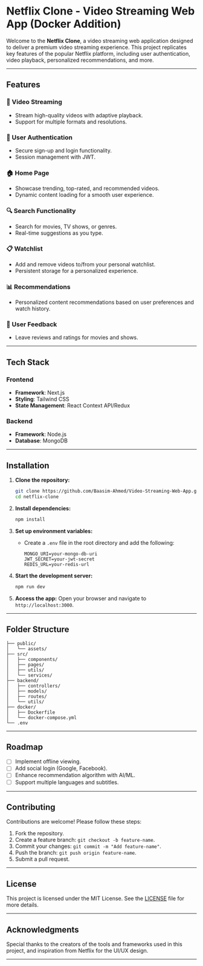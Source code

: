 
# Netflix Clone - Video Streaming Web App  (Docker Addition)

Welcome to the **Netflix Clone**, a video streaming web application designed to deliver a premium video streaming experience. This project replicates key features of the popular Netflix platform, including user authentication, video playback, personalized recommendations, and more.

---

## Features

### 🎥 Video Streaming
- Stream high-quality videos with adaptive playback.
- Support for multiple formats and resolutions.

### 🔐 User Authentication
- Secure sign-up and login functionality.
- Session management with JWT.

### 🏠 Home Page
- Showcase trending, top-rated, and recommended videos.
- Dynamic content loading for a smooth user experience.

### 🔍 Search Functionality
- Search for movies, TV shows, or genres.
- Real-time suggestions as you type.

### 📋 Watchlist
- Add and remove videos to/from your personal watchlist.
- Persistent storage for a personalized experience.

### 📊 Recommendations
- Personalized content recommendations based on user preferences and watch history.

### 💬 User Feedback
- Leave reviews and ratings for movies and shows.

---

## Tech Stack

### Frontend
- **Framework**: Next.js
- **Styling**: Tailwind CSS
- **State Management**: React Context API/Redux

### Backend
- **Framework**: Node.js 
- **Database**: MongoDB

---

## Installation

1. **Clone the repository:**
   ```bash
   git clone https://github.com/Baasim-Ahmed/Video-Streaming-Web-App.git
   cd netflix-clone
   ```

2. **Install dependencies:**
   ```bash
   npm install
   ```

3. **Set up environment variables:**
   - Create a `.env` file in the root directory and add the following:
     ```
     MONGO_URI=your-mongo-db-uri
     JWT_SECRET=your-jwt-secret
     REDIS_URL=your-redis-url
     ```

4. **Start the development server:**
   ```bash
   npm run dev
   ```

5. **Access the app:**
   Open your browser and navigate to `http://localhost:3000`.

---

## Folder Structure

```plaintext
├── public/
│   └── assets/
├── src/
│   ├── components/
│   ├── pages/
│   ├── utils/
│   └── services/
├── backend/
│   ├── controllers/
│   ├── models/
│   ├── routes/
│   └── utils/
├── docker/
│   ├── Dockerfile
│   └── docker-compose.yml
└── .env
```

---

## Roadmap

- [ ] Implement offline viewing.
- [ ] Add social login (Google, Facebook).
- [ ] Enhance recommendation algorithm with AI/ML.
- [ ] Support multiple languages and subtitles.

---

## Contributing

Contributions are welcome! Please follow these steps:

1. Fork the repository.
2. Create a feature branch: `git checkout -b feature-name`.
3. Commit your changes: `git commit -m "Add feature-name"`.
4. Push the branch: `git push origin feature-name`.
5. Submit a pull request.

---

## License

This project is licensed under the MIT License. See the [LICENSE](LICENSE) file for more details.

---

## Acknowledgments

Special thanks to the creators of the tools and frameworks used in this project, and inspiration from Netflix for the UI/UX design.

---
